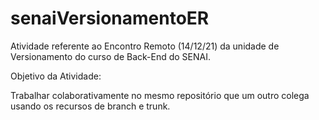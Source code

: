 # senaiVersionamentoER
Atividade referente ao Encontro Remoto (14/12/21) da unidade de Versionamento do curso de Back-End do SENAI.

Objetivo da Atividade:

Trabalhar colaborativamente no mesmo repositório que um outro colega usando os recursos de branch e trunk.
